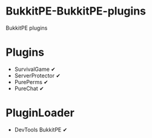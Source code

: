 # BukkitPE-BukkitPE-plugins
BukkitPE plugins

# Plugins
- SurvivalGame ✔
- ServerProtector ✔
- PurePerms ✔
- PureChat ✔

# PluginLoader
- DevTools BukkitPE ✔
